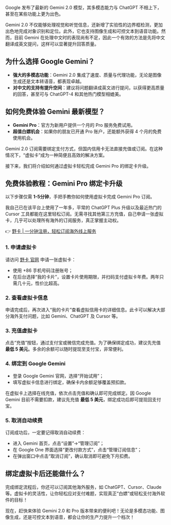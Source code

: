 Google 发布了最新的 Gemini 2.0 模型，其多模态能力与 ChatGPT 不相上下，甚至在某些功能上更为出色。

Gemini 2.0 不仅能够处理视觉和听觉信息，还新增了实验性的边界框检测，更加出色地完成对象识别和定位。此外，它也支持图像生成和可控文本到语音功能。然而，目前 Gemini 在处理中文时的表现尚有不足，因此一个有效的方法是先将中文翻译成英文提问，这样可以显著提升回答质量。

## 为什么选择 Google Gemini？

- **强大的多模态功能**：Gemini 2.0 集成了速度、质量与代理功能，无论是图像生成还是文本转语音，都表现卓越。
- **对中文的支持有提升空间**：建议将问题翻译成英文进行提问，以获得更高质量的回答，甚至可与 ChatGPT-4 和其他热门模型相媲美。

## 如何免费体验 Gemini 最新模型？

- **Gemini Pro**：官方为新用户提供一个月的 Pro 服务免费试用。
- **超值白嫖机会**：如果你的朋友已开通 Pro 账户，还能额外获得 4 个月的免费使用机会。

Gemini 2.0 订阅需要绑定支付方式，但国内信用卡无法直接充值或订阅。在这种情况下，“虚拟卡”成为一种简便且高效的解决方案。

接下来，我们将介绍如何通过虚拟卡轻松完成 Gemini Pro 的绑定卡升级。

## 免费体验教程：Gemini Pro 绑定卡升级

以下步骤仅需 **1-5分钟**，手把手教你如何使用虚拟卡完成 Gemini Pro 订阅。

我自己已在该平台上使用了一年多，平常的 ChatGPT Plus 升级以及最近热门的 Cursor 工具都能在这里轻松订阅。无需寻找其他第三方充值，自己申请一张虚拟卡，几乎可以处理所有海外的订阅服务，真正掌握主动权。

👉 [野卡 | 一分钟注册，轻松订阅海外线上服务](https://bit.ly/bewildcard)

### 1. 申请虚拟卡

请访问 [野卡 官网](https://bit.ly/bewildcard) 申请一张虚拟卡：

- 使用 +86 手机号码注册账号；
- 在后台选择“我的卡片”，设置卡片使用期限，并扫码支付虚拟卡年费。两年只需几十元，性价比超高。

### 2. 查看虚拟卡信息

申请完成后，再次进入“我的卡片”查看虚拟信用卡的详细信息。此卡可以解决大部分海外支付问题，比如 Gemini、ChatGPT 及 Cursor 等。

### 3. 充值虚拟卡

点击“充值”按钮，通过支付宝或微信完成充值。为了确保绑定成功，建议先充值 **最低 5 美元**。多余的余额可以随时提现至支付宝，非常便利。

### 4. 绑定到 Google Gemini

- 登录 Google Gemini 官网，选择“开始试用”；
- 填写虚拟卡信息进行绑定，确保卡内余额足够覆盖预扣款。

在虚拟卡上选择在线充值，依次点击充值和确认即可完成绑定。因 Google Gemini 目前不需要扣款，建议先充值 **最低 5 美元**，绑定成功后即可提现回支付宝。

### 5. 取消自动续费

订阅成功后，一定要记得取消自动续费：

- 进入 Gemini 首页，点击“设置”→“管理订阅”；
- 在 Google One 界面选择“更改付款方式”，点击“管理订阅信息”；
- 在弹出窗口中点击“取消订阅”，确认取消即可避免下月扣费。

## 绑定虚拟卡后还能做什么？

完成绑定流程后，你还可以订阅其他海外服务，如 ChatGPT、Cursor、Claude 等。虚拟卡的灵活性，让你轻松应对支付难题，实现真正“白嫖”或轻松支付海外软件的目标！

现在，赶快来体验 Gemini 2.0 和 Pro 版本带来的便利吧！无论是多模态功能、图像生成，还是可控文本到语音，都会让你的生产力提升一个档次！